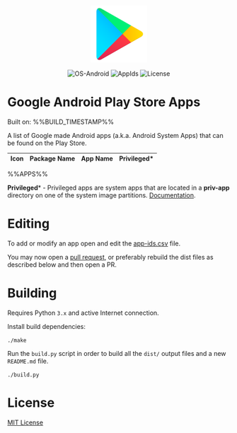 <p align="center">
  <img src="src/play-store-icon.png" width="128"/>
</p>
<p align="center">
  <img alt="OS-Android" src="https://img.shields.io/badge/OS-Android-green?style=for-the-badge"/>
  <img alt="AppIds" src="https://img.shields.io/badge/Android-Package%20Names-green?style=for-the-badge"/>
  <img alt="License" src="https://img.shields.io/github/license/petarov/google-app-ids?style=for-the-badge">
</p>

# Google Android Play Store Apps

Built on: %%BUILD_TIMESTAMP%%

A list of Google made Android apps (a.k.a. Android System Apps) that can be found on the Play Store.

| Icon | Package Name | App Name | Privileged* |
| --- | --- | --- | --- |
%%APPS%%

**Privileged*** - Privileged apps are system apps that are located in a **priv-app** directory on one of the system image partitions. [Documentation](https://source.android.com/devices/tech/config/perms-whitelist).

# Editing

To add or modify an app open and edit the [app-ids.csv](src/app-ids.csv) file.

You may now open a [pull request](https://github.com/petarov/google-app-ids/pulls), or preferably rebuild the dist files as described below and then open a PR.

# Building

Requires Python `3.x` and active Internet connection.

Install build dependencies:

    ./make

Run the `build.py` script in order to build all the `dist/` output files and a new `README.md` file. 

    ./build.py

# License

[MIT License](LICENSE)